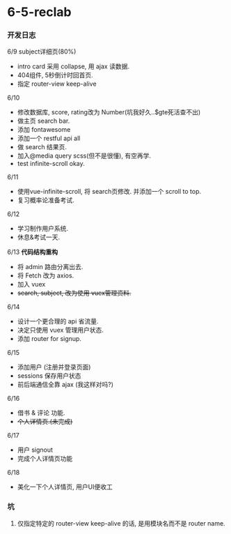 # 6-5-reclab

### 开发日志

6/9 subject详细页(80%)
- intro card 采用 collapse, 用 ajax 读数据.
- 404组件, 5秒倒计时回首页.
- 指定 router-view keep-alive

6/10
- 修改数据库, score, rating改为 Number(坑我好久..$gte死活查不出)
- 做主页 search bar.
- 添加 fontawesome
- 添加一个 restful api all
- 做 search 结果页.
- 加入@media query scss(但不是很懂), 有空再学.
- test infinite-scroll okay.

6/11
- 使用vue-infinite-scroll, 将 search页修改. 并添加一个 scroll to top.
- 复习概率论准备考试.

6/12
- 学习制作用户系统.
- 休息&考试一天.

6/13 **代码结构重构**
- 将 admin 路由分离出去.
- 将 Fetch 改为 axios.
- 加入 vuex
- <del>search, subject, 改为使用 vuex管理资料.</del>

6/14 
- 设计一个更合理的 api 省流量.
- 决定只使用 vuex 管理用户状态.
- 添加 router for signup.

6/15
- 添加用户 (注册并登录页面)
- sessions 保存用户状态
- 前后端通信全靠 ajax (我这样对吗?)

6/16
- 借书 & 评论 功能.
- <del>个人详情页.(未完成)</del>

6/17
- 用户 signout
- 完成个人详情页功能

6/18
- 美化一下个人详情页, 用户UI便收工


### 坑

1. 仅指定特定的 router-view keep-alive 的话, 是用模块名而不是 router name.